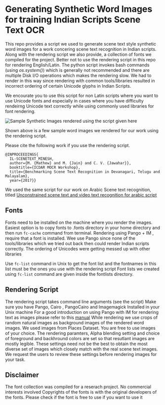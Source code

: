 # Generating Synthetic Word Images for training Indian Scripts Scene Text OCR
This repo  provides a script we used to generate scene text style synthetic word images for a work concering scene text recognition in Indian scripts.
Along with the rendering script we also provide, a collection of fonts we compiled for the project.
Better not to use the rendering script in this repo for rendering English/Latin. The python script invokes bash commands (using *os.system()*) which is generally not recommended and there are multiple Disk I/O operations which makes the rendering slow. We had to render in this way since rendering with common tools/libraries resulted in incorrect ordering of certain Unicode glyphs in Indian Scripts.



We encourate you to use this script for non Latin scripts where you want to use Unicode fonts and especially in cases where you have difficulty rendeirng Unicode text correctly while using commonly used libraries for font rendering.


![Sample Synthetic Images rendered using the script given here](https://github.com/mineshmathew/SyntheticWordImagesGenerationIndianScripts/blob/master/IL_synth.png?raw=true)

Shown above is a few sample word images we rendered for our work using the rendering script.

Please cite the following work if you use the rendering script.


```
@INPROCEEDINGS{
  IL-SCENETEXT_MINESH,
  author={M. {Mathew} and M. {Jain} and C. V. {Jawahar}},
  booktitle={ICDAR MOCR Workshop}, 
  title={Benchmarking Scene Text Recognition in Devanagari, Telugu and Malayalam}, 
  year={2017}}

```
We used the same script for our work on Arabic Scene text recognition, titled [Unconstrained scene text and video text recognition for arabic script](https://cvit.iiit.ac.in/research/projects/cvit-projects/arabic-text-recognition)
## Fonts
Fonts need to be installed  on the machine where you render the images. Easiest option is to copy fonts to .fonts directory in your home directory and then run `fc-cache` command from terminal.
Rendering using Pango + IM , require that a font is  installed.
Wee use Pango since none of the tools/libraries which we tried out  back then could render Indian scripts correctly. The ordering of Unicodes were getting messed up with other libraries


Use `fc-list` command in Unix to get the font list and the fontnames in this list must be the ones you use with the rendering script
Font lists we created using `fc-list` command are given inside the fontlists directory.


## Rendering Script

The rendering script takes command line arguments (see the script)
Make sure you have Pango, Cairo , PangoCairo and Imagemagick Installed in your Unix machine
For a good introduction on using Pango with IM for rendering text as images please refer to this  [manual](https://legacy.imagemagick.org/Usage/text/#pango)
While rendering we use crops of random natural images as background images of the rendered word images. We used images from Places Dataset. You are free to use images of your choice.
The rendering paramters, Alpha blending setting  and  choice of foreground and backhround colors are set so that resutlant images are mostly legible. These settings need not be the best to obtain the most diverse set of images which closely match with the real scene text images. We request the users to review these settings before rendering images for your task.


## Disclaimer
The font  collection was compiled for a reserach project. No commercial interests involved
Copyrights of the fonts is with the   original developers of the fonts. Please check if the font is free to use if you want to use it
